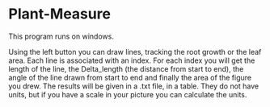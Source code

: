 # Plant-Measure
This program runs on windows.

Using the left button you can draw lines, tracking the root growth or the leaf area. Each line is associated with an index. For each index you will get the length of the line, the Delta_length (the distance from start to end), the angle of the line drawn from start to end and finally the area of the figure you drew.
The results will be given in a .txt file, in a table. They do not have units, but if you have a scale in your picture you can calculate the units.
